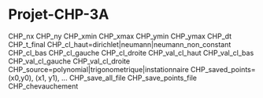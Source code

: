 # Projet-CHP-3A


CHP_nx
CHP_ny
CHP_xmin
CHP_xmax
CHP_ymin
CHP_ymax
CHP_dt
CHP_t_final
CHP_cl_haut=dirichlet|neumann|neumann_non_constant
CHP_cl_bas
CHP_cl_gauche
CHP_cl_droite
CHP_val_cl_haut
CHP_val_cl_bas
CHP_val_cl_gauche
CHP_val_cl_droite
CHP_source=polynomial|trigonometrique|instationnaire
CHP_saved_points=(x0,y0), (x1, y1), ...
CHP_save_all_file
CHP_save_points_file
CHP_chevauchement
